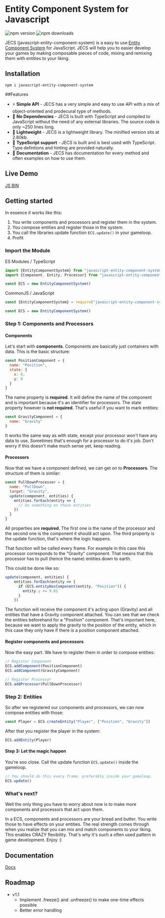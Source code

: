 # Entity Component System for Javascript
![npm version](https://badgen.net/badge/npm/v1.0/blue)
![npm downloads](https://badgen.net/badge/downloads/100%20%2F%20week/green)

JECS (javascript-entity-component-system) is a easy to use [Entity Component System](https://en.wikipedia.org/wiki/Entity_component_system) for JavaScript. JECS will help you to easier develop your games by making composable pieces of code, mixing and remixing them with entities to your liking.

## Installation
```
npm i javascript-entity-component-system
```

##Features
- ⚡ **Simple API** - JECS has a very simple and easy to use API with a mix of object-oriented and prodecural type of methods. 
- 🥤 **No Dependencies** - JECS is built with TypeScript and compiled to JavaScript without the need of any external libraries. The source code is only ~250 lines long.
- 💾 **Lightweight** - JECS is a lightweight library. The minified version sits at 2.80kb.
- 🤝 **TypeScript support** - JECS is built and is best used with TypeScript. Type defintions and hinting are provided naturally.
- 📄 **Documentation** - JECS has documentation for every method and often examples on how to use them.

## Live Demo
[JS BIN](https://jsbin.com/bunetigumo/edit?html,output)

## Getting started
In essence it works like this:
1. You write components and processors and register them in the system.
2. You compose entities and register those in the system.
4. You call the libraries update function ```ECS.update()``` in your gameloop.
5. Profit

### Import the Module
ES Modules / TypeScript
```TypeScript
import {EntityComponentSystem} from "javascript-entity-component-system" // CLASS
import {Component, Entity, Processor} from "javascript-entity-component-system" // TYPES

const ECS = new EntityComponentSystem()
```

CommonJS / JavaScript
```JavaScript
const {EntityComponentSystem} = require("javascript-entity-component-system") // CLASS

const ECS = new EntityComponentSystem()
```

### Step 1: Components and Processors
#### Components
Let's start with **components**. Components are basically just containers with data. This is the basic structure:
```JavaScript
const PositionComponent = {
  name: "Position",
  state: {
    x: 0,
    y: 0
  }
}
```

The name property is **required**. It will define the name of the component and is important because it's an identifier for processors.
The state property however is **not required**. That's useful if you want to mark entities:
```JavaScript
const GravityComponent = {
  name: "Gravity"
}
```

It works the same way as with state, except your processor won't have any data to use. Sometimes that's enough for a processor to do it's job. Don't worry if this doesn't make much sense yet, keep reading.

#### Processors

Now that we have a component defined, we can get on to **Processors**.
The structure of them is similar:
```JavaScript
const PullDownProcessor = {
  name: "PullDown",
  target: "Gravity",
  update(component, entities) {
    entities.forEach(entity => {
      // Do something on those entities
    })
  }
}
```

All properties are **required**. The first one is the name of the processor and the second one is the component it should act upon. The third property is the update function, that's where the logic happens.

That function will be called every frame. For example in this case this processor corresponds to the "Gravity" component. That means that this processor has to pull (hence the name) entities down to earth.

This could be done like so:
```JavaScript
update(component, entities) {
    entities.forEach(entity => {
      if (ECS.entityHasComponent(entity, "Position")) {
        entity.y += 9.81
      }
    })
```

The function will receive the component it's acting upon (Gravity) and all entities that have a Gravity component attached. You can see that we check the entities beforehand for a "Position" component. That's important here, because we want to apply the gravity to the position of the entity, which in this case they only have if there is a position component attached.

#### Register components and processors
Now the easy part. We have to register them in order to compose entities:

```JavaScript
// Register Component
ECS.addComponent(PositionComponent)
ECS.addComponent(GravityComponent)

// Register Processor
ECS.addProcessor(PullDownProcessor)
```

### Step 2: Entities
So after we registered our components and processors, we can now compose entities with those:

```JavaScript
const Player = ECS.createEntity("Player", ["Position", "Gravity"])
```

After that you register the player in the system:
```JavaScript
ECS.addEntity(Player)
```


#### Step 3: Let the magic happen
You're soo close. Call the update function ```ECS.update()``` inside the gameloop.
```JavaScript
// You should do this every frame. preferably inside your gameloop.
ECS.update()
```

### What's next?
Well the only thing you have to worry about now is to make more components and processors that act upon them.

In a ECS, components and processors are your bread and butter. You write those to have effects on your entities. The real strength comes through when you realize that you can mix and match components to your liking. This enables CRAZY flexibility. That's why it's such a often used pattern in game development. Enjoy :)

## Documentation
[Docs](https://stuhl.github.io/javascript-entity-component-system/)

## Roadmap
- v1.1
    - Implement .freeze() and .unfreeze() to make one-time effects possible
	- Better error handling